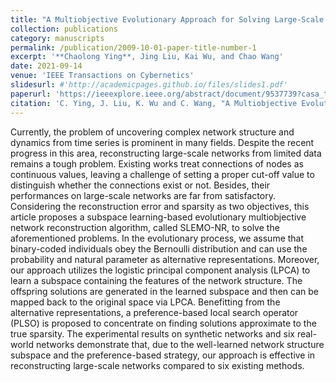 ```yaml
---
title: "A Multiobjective Evolutionary Approach for Solving Large-Scale Network Reconstruction Problems via Logistic Principal Component Analysis"
collection: publications
category: manuscripts
permalink: /publication/2009-10-01-paper-title-number-1
excerpt: '**Chaolong Ying**, Jing Liu, Kai Wu, and Chao Wang'
date: 2021-09-14
venue: 'IEEE Transactions on Cybernetics'
slidesurl: #'http://academicpages.github.io/files/slides1.pdf'
paperurl: 'https://ieeexplore.ieee.org/abstract/document/9537739?casa_token=O3KX_GGriU8AAAAA:r1EKubUQ9SRLknsbp9p67jsAEwZ0CNHocjcnKyUoxU4xWRoR7SUR5gMLYKVuIhLSCNyoBL1UBEM'
citation: 'C. Ying, J. Liu, K. Wu and C. Wang, "A Multiobjective Evolutionary Approach for Solving Large-Scale Network Reconstruction Problems via Logistic Principal Component Analysis," in IEEE Transactions on Cybernetics, vol. 53, no. 4, pp. 2137-2150, April 2023, doi: 10.1109/TCYB.2021.3109914.'
---
```


Currently, the problem of uncovering complex network structure and dynamics from time series is prominent in many fields. Despite the recent progress in this area, reconstructing large-scale networks from limited data remains a tough problem. Existing works treat connections of nodes as continuous values, leaving a challenge of setting a proper cut-off value to distinguish whether the connections exist or not. Besides, their performances on large-scale networks are far from satisfactory. Considering the reconstruction error and sparsity as two objectives, this article proposes a subspace learning-based evolutionary multiobjective network reconstruction algorithm, called SLEMO-NR, to solve the aforementioned problems. In the evolutionary process, we assume that binary-coded individuals obey the Bernoulli distribution and can use the probability and natural parameter as alternative representations. Moreover, our approach utilizes the logistic principal component analysis (LPCA) to learn a subspace containing the features of the network structure. The offspring solutions are generated in the learned subspace and then can be mapped back to the original space via LPCA. Benefitting from the alternative representations, a preference-based local search operator (PLSO) is proposed to concentrate on finding solutions approximate to the true sparsity. The experimental results on synthetic networks and six real-world networks demonstrate that, due to the well-learned network structure subspace and the preference-based strategy, our approach is effective in reconstructing large-scale networks compared to six existing methods.